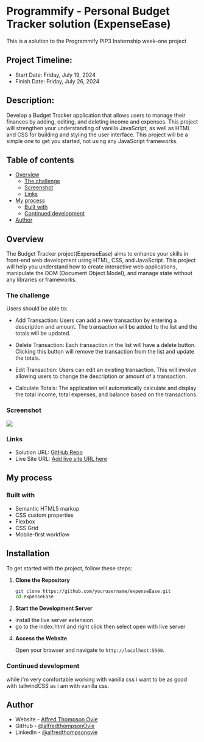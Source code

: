 # Programmify - Personal Budget Tracker solution (ExpenseEase)

This is a solution to the Programmify PIP3 Insternship week-one project

## Project Timeline:
- Start Date: Friday, July 19, 2024
- Finish Date: Friday, July 26, 2024


## Description:

Develop a Budget Tracker application that allows users to manage their finances by adding, editing, and deleting income and expenses. This project will strengthen your understanding of vanilla JavaScript, as well as HTML and CSS for building and styling the user interface. This project will be a simple one to get you started, not using any JavaScript frameworks.

## Table of contents

- [Overview](#overview)
  - [The challenge](#the-challenge)
  - [Screenshot](#screenshot)
  - [Links](#links)
- [My process](#my-process)
  - [Built with](#built-with)
  - [Continued development](#continued-development)
- [Author](#author)

## Overview

The Budget Tracker project(ExpenseEase) aims to enhance your skills in front-end web development using HTML, CSS, and JavaScript. This project will help you understand how to create interactive web applications, manipulate the DOM (Document Object Model), and manage state without any libraries or frameworks.

### The challenge

Users should be able to:

- Add Transaction: Users can add a new transaction by entering a description and amount. The transaction will be added to the list and the totals will be updated.

- Delete Transaction: Each transaction in the list will have a delete button. Clicking this button will remove the transaction from the list and update the totals.

- Edit Transaction: Users can edit an existing transaction. This will involve allowing users to change the description or amount of a transaction.

- Calculate Totals: The application will automatically calculate and display the total income, total expenses, and balance based on the transactions.

### Screenshot

![](./screenshot.jpg)

### Links

- Solution URL: [GitHub Repo](https://github.com/alfredthompsonOvie/expenseEase)
- Live Site URL: [Add live site URL here](https://your-live-site-url.com)

## My process

### Built with

- Semantic HTML5 markup
- CSS custom properties
- Flexbox
- CSS Grid
- Mobile-first workflow

## Installation

To get started with the project, follow these steps:

1. **Clone the Repository**

   ```bash
   git clone https://github.com/yourusername/expenseEase.git
   cd expenseEase
   ```

3. **Start the Development Server**

  - install the live server extension
  - go to the index.html and right click then select open with live server

4. **Access the Website**

   Open your browser and navigate to `http://localhost:5500`.


### Continued development

while i'm very comfortable working with vanilla css i want to be as good with tailwindCSS as i am with vanilla css.


## Author

- Website - [Alfred Thompson Ovie](https://ov7.vercel.app)
- GitHub - [@alfredthompsonOvie](https://github.com/alfredthompsonOvie/)
- LinkedIn - [@alfredthompsonovie](https://www.linkedin.com/in/alfredthompsonovie/)